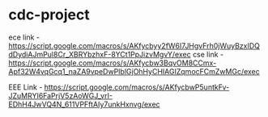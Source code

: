 # cdc-project

ece link - https://script.google.com/macros/s/AKfycbyy2fW6I7JHgvFrh0jWuyBzxIDQdDydiAJmPul8Cr_XBRYbzhxF-8YCt1PpJizvMgvY/exec
cse link - https://script.google.com/macros/s/AKfycbw3BqvOM8CCmx-Apf32W4vqGcq1_naZA9vpeDwPIblGjOhHyCHIAGIZqmocFCmZwMGc/exec

EEE Link - https://script.google.com/macros/s/AKfycbwP5untkFv-JZuMRYI6FaPrjV5zAoWGJ_vrI-EDhH4JwVQ4N_611VPFftAIy7unkHxnvg/exec
